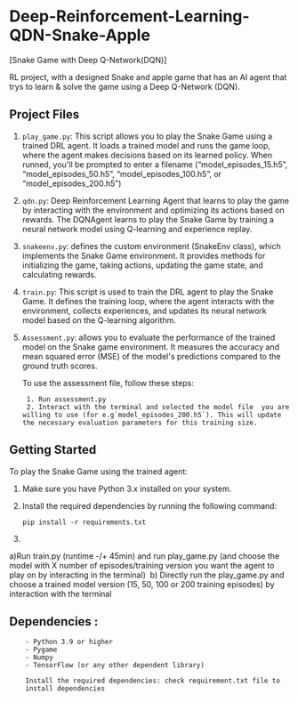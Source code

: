 # Deep-Reinforcement-Learning-QDN-Snake-Apple
 [Snake Game with Deep Q-Network(DQN)]                      

RL project, with a designed Snake and apple game that has 
an AI agent that trys to learn & solve the  game using a Deep
Q-Network (DQN).




## Project Files

1. `play_game.py`: This script allows you to play the Snake Game using a 
trained DRL agent. It loads a trained model and runs the game loop, where 
the agent makes decisions based on its learned policy. When runned, you'll 
be prompted to enter a filename (“model_episodes_15.h5”, 
“model_episodes_50.h5”, “model_episodes_100.h5”, or 
“model_episodes_200.h5”)

2. `qdn.py`: Deep Reinforcement Learning Agent that  learns to play the 
game by interacting with the environment and optimizing its actions based 
on rewards. The DQNAgent learns to play the Snake Game by training a 
neural network model using Q-learning and experience replay.

3. `snakeenv.py`:  defines the custom environment (SnakeEnv class), which 
implements the Snake Game environment. It provides methods for 
initializing the game, taking actions, updating the game state, and 
calculating rewards.

4. `train.py`: This script is used to train the DRL agent to play the 
Snake Game. It defines the training loop, where the agent interacts with 
the environment, collects experiences, and updates its neural network 
model based on the Q-learning algorithm.

5. `Assessment.py`: allows you to evaluate the performance of the trained model on the Snake game environment. It measures the accuracy and mean squared error (MSE) of the model's predictions compared to the ground truth scores.

	To use the assessment file, follow these steps:

		1. Run assessment.py
		2. Interact with the terminal and selected the model file  you are willing to use (for e.g`model_episodes_200.h5`). This will update the necessary evaluation parameters for this training size.





## Getting Started
To play the Snake Game using the trained agent:

1. Make sure you have Python 3.x installed on your system.

2. Install the required dependencies by running the following command:

   ```shell
   pip install -r requirements.txt

3. 
a)Run train.py (runtime -/+ 45min) and  run play_game.py (and choose 
the model with X number of episodes/training version you want the agent to 
play on by interacting in the terminal)  b) Directly run  the play_game.py and choose a trained model version 
(15, 50, 100 or 200 training episodes) by interaction with the terminal

        
## Dependencies : 
        - Python 3.9 or higher
        - Pygame
        - Numpy  
        - TensorFlow (or any other dependent library)

        Install the required dependencies: check requirement.txt file to
        install dependencies
